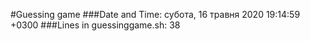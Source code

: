#Guessing game
###Date and Time:
субота, 16 травня 2020 19:14:59 +0300
###Lines in guessinggame.sh:
38
